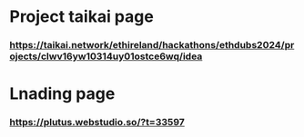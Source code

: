 # Project taikai page
### https://taikai.network/ethireland/hackathons/ethdubs2024/projects/clwv16yw10314uy01ostce6wq/idea 

# Lnading page
### https://plutus.webstudio.so/?t=33597 
